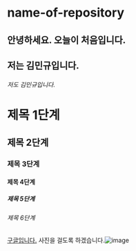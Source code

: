 # name-of-repository
## 안녕하세요. 오늘이 처음입니다.
## 저는 김민규입니다.
###### 저도 김민규입니다.
# 제목 1단계
## 제목 2단계  
### 제목 3단계
#### 제목 4단계
##### 제목 5단계
###### 제목 6단계 
[구글입니다.](https://google.com)
사진을 걸도록 하겠습니다.![image](https://user-images.githubusercontent.com/80079715/110878788-3026b500-831f-11eb-8ff3-675937b784cb.png)
